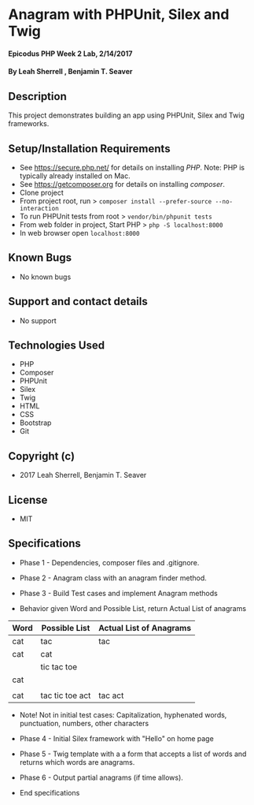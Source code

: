 # Anagram with PHPUnit, Silex and Twig

#### Epicodus PHP Week 2 Lab, 2/14/2017

#### By Leah Sherrell , Benjamin T. Seaver

## Description

This project demonstrates building an app using PHPUnit, Silex and Twig frameworks.

## Setup/Installation Requirements
* See https://secure.php.net/ for details on installing _PHP_.  Note: PHP is typically already installed on Mac.
* See https://getcomposer.org for details on installing _composer_.
* Clone project
* From project root, run > `composer install --prefer-source --no-interaction`
* To run PHPUnit tests from root > `vendor/bin/phpunit tests`
* From web folder in project, Start PHP > `php -S localhost:8000`
* In web browser open `localhost:8000`

## Known Bugs
* No known bugs

## Support and contact details
* No support

## Technologies Used
* PHP
* Composer
* PHPUnit
* Silex
* Twig
* HTML
* CSS
* Bootstrap
* Git

## Copyright (c)
* 2017 Leah Sherrell, Benjamin T. Seaver

## License
* MIT

## Specifications
* Phase 1 - Dependencies, composer files and .gitignore.
* Phase 2 - Anagram class with an anagram finder method.
* Phase 3 - Build Test cases and implement Anagram methods

* Behavior given Word and Possible List, return Actual List of anagrams

| Word         | Possible List              | Actual List of Anagrams             |
|--------------|----------------------------|-------------------------------------|
| cat          | tac                        | tac                                 |
| cat          | cat                        |                                     |
|              | tic tac toe                |                                     |
| cat          |                            |                                     |
|              |                            |                                     |
| cat          | tac tic toe act            | tac act                             |

* Note! Not in initial test cases: Capitalization, hyphenated words, punctuation, numbers, other characters

* Phase 4 - Initial Silex framework with "Hello" on home page
* Phase 5 - Twig template with a a form that accepts a list of words and returns which words are anagrams.
* Phase 6 - Output partial anagrams (if time allows).


* End specifications
